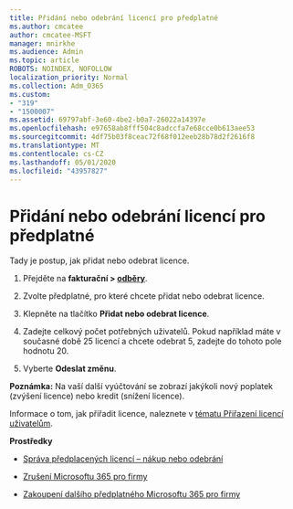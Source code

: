 ```yaml
---
title: Přidání nebo odebrání licencí pro předplatné
ms.author: cmcatee
author: cmcatee-MSFT
manager: mnirkhe
ms.audience: Admin
ms.topic: article
ROBOTS: NOINDEX, NOFOLLOW
localization_priority: Normal
ms.collection: Adm_O365
ms.custom:
- "319"
- "1500007"
ms.assetid: 69797abf-3e60-4be2-b0a7-26022a14397e
ms.openlocfilehash: e97658ab8fff504c8adccfa7e68cce0b613aee53
ms.sourcegitcommit: 4df75b03f8ceac72f68f012eeb28b78d2f2616f8
ms.translationtype: MT
ms.contentlocale: cs-CZ
ms.lasthandoff: 05/01/2020
ms.locfileid: "43957827"
---
```

# <a name="add-or-remove-licenses-for-your-subscription"></a>Přidání nebo odebrání licencí pro předplatné

Tady je postup, jak přidat nebo odebrat licence.
  
1. Přejděte na **fakturační > [odběry](https://portal.office.com/adminportal/home#/subscriptions)**.

2. Zvolte předplatné, pro které chcete přidat nebo odebrat licence.

3. Klepněte na tlačítko **Přidat nebo odebrat licence**.

4. Zadejte celkový počet potřebných uživatelů. Pokud například máte v současné době 25 licencí a chcete odebrat 5, zadejte do tohoto pole hodnotu 20.

5. Vyberte **Odeslat změnu**.

**Poznámka:** Na vaší další vyúčtování se zobrazí jakýkoli nový poplatek (zvýšení licence) nebo kredit (snížení licence).

Informace o tom, jak přiřadit licence, naleznete v [tématu Přiřazení licencí uživatelům](https://docs.microsoft.com/microsoft-365/admin/manage/assign-licenses-to-users).

 **Prostředky**
  
- [Správa předplacených licencí – nákup nebo odebrání](https://docs.microsoft.com/microsoft-365/commerce/licenses/buy-licenses)

- [Zrušení Microsoftu 365 pro firmy](https://support.office.com/article/Cancel-Office-365-for-business-b1bc0bef-4608-4601-813a-cdd9f746709a)

- [Zakoupení dalšího předplatného Microsoftu 365 pro firmy](https://support.office.com/article/Buy-another-Office-365-for-business-subscription-fab3b86c-3359-4042-8692-5d4dc7550b7c)
